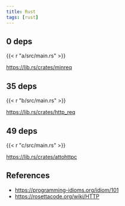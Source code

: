 ```yaml
---
title: Rust
tags: [rust]
---
```


## 0 deps

{{< r "a/src/main.rs" >}}

<https://lib.rs/crates/minreq>

## 35 deps

{{< r "b/src/main.rs" >}}

<https://lib.rs/crates/http_req>

## 49 deps

{{< r "c/src/main.rs" >}}

<https://lib.rs/crates/attohttpc>

## References

- <https://programming-idioms.org/idiom/101>
- <https://rosettacode.org/wiki/HTTP>
